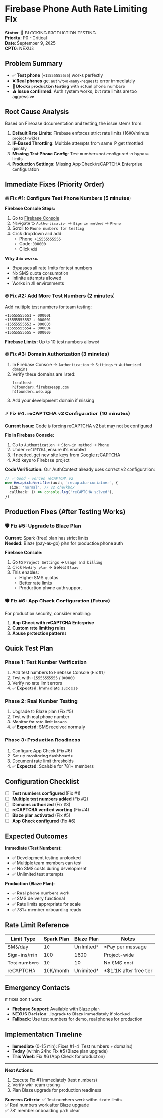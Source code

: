 # Firebase Phone Auth Rate Limiting Fix

**Status**: 🚨 BLOCKING PRODUCTION TESTING  
**Priority**: P0 - Critical  
**Date**: September 9, 2025  
**CPTO**: NEXUS  

## Problem Summary

- ✅ **Test phone** (`+15555555555`) works perfectly
- ❌ **Real phones** get `auth/too-many-requests` error immediately
- 🚫 **Blocks production testing** with actual phone numbers
- ⚠️ **Issue confirmed**: Auth system works, but rate limits are too aggressive

## Root Cause Analysis

Based on Firebase documentation and testing, the issue stems from:

1. **Default Rate Limits**: Firebase enforces strict rate limits (1600/minute project-wide)
2. **IP-Based Throttling**: Multiple attempts from same IP get throttled quickly
3. **Missing Test Phone Config**: Test numbers not configured to bypass limits
4. **Production Settings**: Missing App Check/reCAPTCHA Enterprise configuration

## Immediate Fixes (Priority Order)

### 🔥 Fix #1: Configure Test Phone Numbers (5 minutes)

**Firebase Console Steps:**
1. Go to [Firebase Console](https://console.firebase.google.com/project/h1founders)
2. Navigate to `Authentication` → `Sign-in method` → `Phone`
3. Scroll to `Phone numbers for testing`
4. Click dropdown and add:
   - Phone: `+15555555555`
   - Code: `000000`
   - Click `Add`

**Why this works:**
- Bypasses all rate limits for test numbers
- No SMS quota consumption
- Infinite attempts allowed
- Works in all environments

### 🔥 Fix #2: Add More Test Numbers (2 minutes)

Add multiple test numbers for team testing:
```
+15555555551 → 000001
+15555555552 → 000002  
+15555555553 → 000003
+15555555554 → 000004
+15555555555 → 000000
```

**Firebase Limits:** Up to 10 test numbers allowed

### 🔥 Fix #3: Domain Authorization (3 minutes)

1. In Firebase Console → `Authentication` → `Settings` → `Authorized domains`
2. Verify these domains are listed:
   ```
   localhost
   h1founders.firebaseapp.com
   h1founders.web.app
   ```
3. Add your development domain if missing

### ⚡ Fix #4: reCAPTCHA v2 Configuration (10 minutes)

**Current Issue:** Code is forcing reCAPTCHA v2 but may not be configured

**Fix in Firebase Console:**
1. Go to `Authentication` → `Sign-in method` → `Phone`
2. Under `reCAPTCHA`, ensure it's enabled
3. If needed, get new site keys from [Google reCAPTCHA](https://www.google.com/recaptcha/admin)
4. Add keys to Firebase project

**Code Verification:**
Our AuthContext already uses correct v2 configuration:
```typescript
// ✅ Good - Forces reCAPTCHA v2
new RecaptchaVerifier(auth, 'recaptcha-container', {
  size: 'normal', // v2 checkbox
  callback: () => console.log('reCAPTCHA solved'),
})
```

## Production Fixes (After Testing Works)

### 🛡️ Fix #5: Upgrade to Blaze Plan

**Current**: Spark (free) plan has strict limits  
**Needed**: Blaze (pay-as-go) plan for production phone auth

**Firebase Console:**
1. Go to `Project Settings` → `Usage and billing`
2. Click `Modify plan` → Select `Blaze`
3. This enables:
   - Higher SMS quotas
   - Better rate limits
   - Production phone auth support

### 🛡️ Fix #6: App Check Configuration (Future)

For production security, consider enabling:
1. **App Check with reCAPTCHA Enterprise**
2. **Custom rate limiting rules**
3. **Abuse protection patterns**

## Quick Test Plan

### Phase 1: Test Number Verification
1. Add test numbers to Firebase Console (Fix #1)
2. Test with `+15555555555` / `000000`
3. Verify no rate limit errors
4. ✅ **Expected**: Immediate success

### Phase 2: Real Number Testing  
1. Upgrade to Blaze plan (Fix #5)
2. Test with real phone number
3. Monitor for rate limit issues
4. ✅ **Expected**: SMS received normally

### Phase 3: Production Readiness
1. Configure App Check (Fix #6)
2. Set up monitoring dashboards
3. Document rate limit thresholds
4. ✅ **Expected**: Scalable for 781+ members

## Configuration Checklist

- [ ] **Test numbers configured** (Fix #1)
- [ ] **Multiple test numbers added** (Fix #2)  
- [ ] **Domains authorized** (Fix #3)
- [ ] **reCAPTCHA verified working** (Fix #4)
- [ ] **Blaze plan activated** (Fix #5)
- [ ] **App Check configured** (Fix #6)

## Expected Outcomes

**Immediate (Test Numbers):**
- ✅ Development testing unblocked
- ✅ Multiple team members can test
- ✅ No SMS costs during development
- ✅ Unlimited test attempts

**Production (Blaze Plan):**
- ✅ Real phone numbers work
- ✅ SMS delivery functional  
- ✅ Rate limits appropriate for scale
- ✅ 781+ member onboarding ready

## Rate Limit Reference

| Limit Type | Spark Plan | Blaze Plan | Notes |
|------------|------------|------------|-------|
| SMS/day | 10 | Unlimited* | *Pay per message |
| Sign-ins/min | 100 | 1600 | Project-wide |
| Test numbers | 10 | 10 | No SMS cost |
| reCAPTCHA | 10K/month | Unlimited* | *$1/1K after free tier |

## Emergency Contacts

If fixes don't work:
- **Firebase Support**: Available with Blaze plan
- **NEXUS Decision**: Upgrade to Blaze immediately if blocked
- **Fallback**: Use test numbers for demo, real phones for production

## Implementation Timeline

- **Immediate** (0-15 min): Fixes #1-4 (Test numbers + domains)
- **Today** (within 24h): Fix #5 (Blaze plan upgrade)  
- **This Week**: Fix #6 (App Check for production)

---

**Next Actions:**
1. Execute Fix #1 immediately (test numbers)
2. Verify with team testing
3. Plan Blaze upgrade for production readiness

**Success Criteria:**
✅ Test numbers work without rate limits  
✅ Real numbers work after Blaze upgrade  
✅ 781 member onboarding path clear
